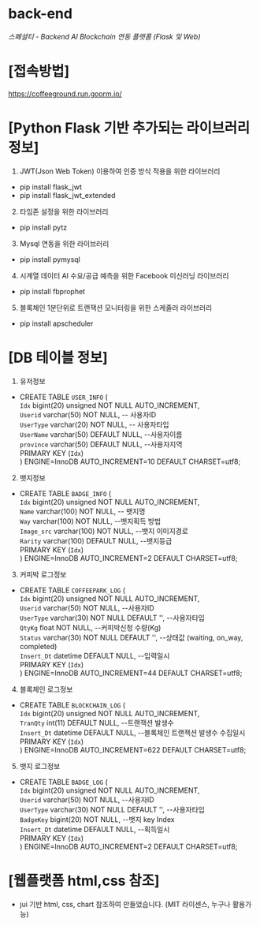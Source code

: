 # back-end
*_스폐셜티 - Backend AI Blockchain 연동 플랫폼 (Flask 및 Web)_*

# [접속방법]  
https://coffeeground.run.goorm.io/


# [Python Flask 기반 추가되는 라이브러리 정보]  

1) JWT(Json Web Token) 이용하여 인증 방식 적용을 위한 라이브러리
- pip install flask_jwt
- pip install flask_jwt_extended

2) 타임존 설정을 위한 라이브러리
- pip install pytz

3) Mysql 연동을 위한 라이브러리
- pip install pymysql

4) 시계열 데이터 AI 수요/공급 예측을 위한 Facebook 미신러닝 라이브러리
- pip install fbprophet

5) 블록체인 1분단위로 트랜잭션 모니터링을 위한 스케줄러 라이브러리
- pip install apscheduler


# [DB 테이블 정보]  
1) 유저정보
- CREATE TABLE `USER_INFO` (  
  `Idx` bigint(20) unsigned NOT NULL AUTO_INCREMENT,  
  `Userid` varchar(50) NOT NULL, -- 사용자ID  
  `UserType` varchar(20) NOT NULL, -- 사용자타입  
  `UserName` varchar(50) DEFAULT NULL, --사용자이름  
  `province` varchar(50) DEFAULT NULL, --사용자지역  
  PRIMARY KEY (`Idx`)  
) ENGINE=InnoDB AUTO_INCREMENT=10 DEFAULT CHARSET=utf8;  

2) 뱃지정보
- CREATE TABLE `BADGE_INFO` (  
  `Idx` bigint(20) unsigned NOT NULL AUTO_INCREMENT,  
  `Name` varchar(100) NOT NULL, -- 뱃지명  
  `Way` varchar(100) NOT NULL, --뱃지획득 방법  
  `Image_src` varchar(100) NOT NULL, --뱃지 이미지경로  
  `Rarity` varchar(100) DEFAULT NULL, --뱃지등급  
  PRIMARY KEY (`Idx`)  
) ENGINE=InnoDB AUTO_INCREMENT=2 DEFAULT CHARSET=utf8;  

3) 커피박 로그정보
- CREATE TABLE `COFFEEPARK_LOG` (  
  `Idx` bigint(20) unsigned NOT NULL AUTO_INCREMENT,  
  `Userid` varchar(50) NOT NULL, --사용자ID  
  `UserType` varchar(30) NOT NULL DEFAULT '', --사용자타입  
  `QtyKg` float NOT NULL, --커피박신청 수량(Kg)  
  `Status` varchar(30) NOT NULL DEFAULT '', --상태값 (waiting, on_way, completed)  
  `Insert_Dt` datetime DEFAULT NULL, --입력일시  
  PRIMARY KEY (`Idx`)  
) ENGINE=InnoDB AUTO_INCREMENT=44 DEFAULT CHARSET=utf8;  

4) 블록체인 로그정보
- CREATE TABLE `BLOCKCHAIN_LOG` (  
  `Idx` bigint(20) unsigned NOT NULL AUTO_INCREMENT,  
  `TranQty` int(11) DEFAULT NULL, --트랜잭션 발생수  
  `Insert_Dt` datetime DEFAULT NULL, --블록체인 트랜잭션 발생수 수집일시  
  PRIMARY KEY (`Idx`)  
) ENGINE=InnoDB AUTO_INCREMENT=622 DEFAULT CHARSET=utf8;  

5) 뱃지 로그정보
- CREATE TABLE `BADGE_LOG` (  
  `Idx` bigint(20) unsigned NOT NULL AUTO_INCREMENT,  
  `Userid` varchar(50) NOT NULL, --사용자ID  
  `UserType` varchar(30) NOT NULL DEFAULT '', --사용자타입  
  `BadgeKey` bigint(20) NOT NULL, --뱃지 key Index  
  `Insert_Dt` datetime DEFAULT NULL, --획득일시  
  PRIMARY KEY (`Idx`)  
) ENGINE=InnoDB AUTO_INCREMENT=2 DEFAULT CHARSET=utf8;  

# [웹플랫폼 html,css 참조]  
- jui 기반 html, css, chart 참조하여 만들었습니다. (MIT 라이센스, 누구나 활용가능)

